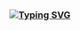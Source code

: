 <h3 align="center">
<a href="https://git.io/typing-svg"><img src="https://readme-typing-svg.demolab.com?font=Fira+Code&size=24&pause=1000&center=true&vCenter=true&multiline=true&width=460&lines=Hello+ there, +I'm+Din Islam+Rajin+Paul+%3C%2F%3E" alt="Typing SVG" /></a>
</h3>
